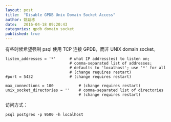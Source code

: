```yaml
---
layout: post
title:  "Disable GPDB Unix Domain Socket Access"
author: 姚延栋
date:   2016-04-18 09:20:43
categories: gpdb domain socket
published: true
---
```


有些时候希望强制 psql 使用 TCP 连接 GPDB，而非 UNIX domain socket。

    listen_addresses = '*'      # what IP address(es) to listen on;
                                # comma-separated list of addresses;
                                # defaults to 'localhost'; use '*' for all
                                # (change requires restart)
    #port = 5432                # (change requires restart)

    max_connections = 100           # (change requires restart)
    unix_socket_directories = ''    # comma-separated list of directories
                                    # (change requires restart)


访问方式：

    psql postgres -p 9500 -h localhost

